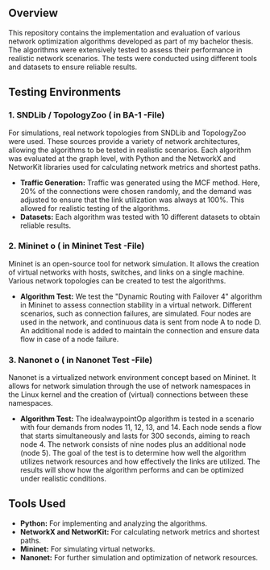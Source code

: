 

## Overview

This repository contains the implementation and evaluation of various network optimization algorithms developed as part of my bachelor thesis. The algorithms were extensively tested to assess their performance in realistic network scenarios. The tests were conducted using different tools and datasets to ensure reliable results.

## Testing Environments

### 1. SNDLib / TopologyZoo ( in BA-1 -File)

For simulations, real network topologies from SNDLib and TopologyZoo were used. These sources provide a variety of network architectures, allowing the algorithms to be tested in realistic scenarios. Each algorithm was evaluated at the graph level, with Python and the NetworkX and NetworKit libraries used for calculating network metrics and shortest paths.

- **Traffic Generation:** Traffic was generated using the MCF method. Here, 20% of the connections were chosen randomly, and the demand was adjusted to ensure that the link utilization was always at 100%. This allowed for realistic testing of the algorithms.
- **Datasets:** Each algorithm was tested with 10 different datasets to obtain reliable results.

### 2. Mininet  o ( in Mininet Test -File)

Mininet is an open-source tool for network simulation. It allows the creation of virtual networks with hosts, switches, and links on a single machine. Various network topologies can be created to test the algorithms.

- **Algorithm Test:** We test the "Dynamic Routing with Failover 4" algorithm in Mininet to assess connection stability in a virtual network. Different scenarios, such as connection failures, are simulated. Four nodes are used in the network, and continuous data is sent from node A to node D. An additional node is added to maintain the connection and ensure data flow in case of a node failure.

### 3. Nanonet o ( in Nanonet Test -File)

Nanonet is a virtualized network environment concept based on Mininet. It allows for network simulation through the use of network namespaces in the Linux kernel and the creation of (virtual) connections between these namespaces.

- **Algorithm Test:** The idealwaypointOp algorithm is tested in a scenario with four demands from nodes 11, 12, 13, and 14. Each node sends a flow that starts simultaneously and lasts for 300 seconds, aiming to reach node 4. The network consists of nine nodes plus an additional node (node 5). The goal of the test is to determine how well the algorithm utilizes network resources and how effectively the links are utilized. The results will show how the algorithm performs and can be optimized under realistic conditions.


## Tools Used

- **Python:** For implementing and analyzing the algorithms.
- **NetworkX and NetworKit:** For calculating network metrics and shortest paths.
- **Mininet:** For simulating virtual networks.
- **Nanonet:** For further simulation and optimization of network resources.

